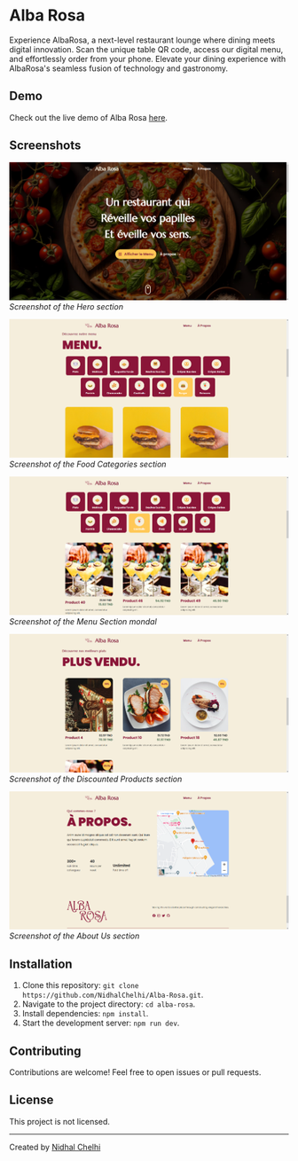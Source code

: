 # Alba Rosa

Experience AlbaRosa, a next-level restaurant lounge where dining meets digital innovation. Scan the unique table QR code, access our digital menu, and effortlessly order from your phone. Elevate your dining experience with AlbaRosa's seamless fusion of technology and gastronomy.
## Demo

Check out the live demo of Alba Rosa [here](https://albarosa.vercel.app).

## Screenshots

![Hero Section](screenshots/HeroSection.png)
*Screenshot of the Hero section*

![Food Categories](screenshots/FoodCategories.png)
*Screenshot of the Food Categories section*

![Menu Section](screenshots/MenuSection.png)
*Screenshot of the Menu Section mondal*

![Discounted Products](screenshots/PromoSection.png)
*Screenshot of the Discounted Products section*

![About Us](screenshots/AboutSection.png)
*Screenshot of the About Us section*

## Installation

1. Clone this repository: `git clone https://github.com/NidhalChelhi/Alba-Rosa.git`.
2. Navigate to the project directory: `cd alba-rosa`.
3. Install dependencies: `npm install`.
4. Start the development server: `npm run dev`.

## Contributing

Contributions are welcome! Feel free to open issues or pull requests.

## License

This project is not licensed.

---

Created by [Nidhal Chelhi](https://nidhalchelhi.vercel.app)
